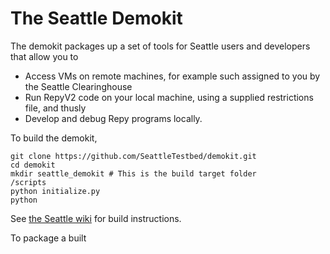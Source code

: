 The Seattle Demokit
=======

 The demokit packages up a set of tools for Seattle users and developers that allow you to

* Access VMs on remote machines, for example such assigned to you by the  Seattle Clearinghouse
* Run RepyV2 code on your local machine, using a supplied restrictions file, and thusly
* Develop and debug Repy programs locally. 

To build the demokit,
```
git clone https://github.com/SeattleTestbed/demokit.git
cd demokit
mkdir seattle_demokit # This is the build target folder
/scripts
python initialize.py
python 
```

See [the Seattle wiki](https://seattle.poly.edu/wiki/BuildDemokit) for build instructions.

To package a built
